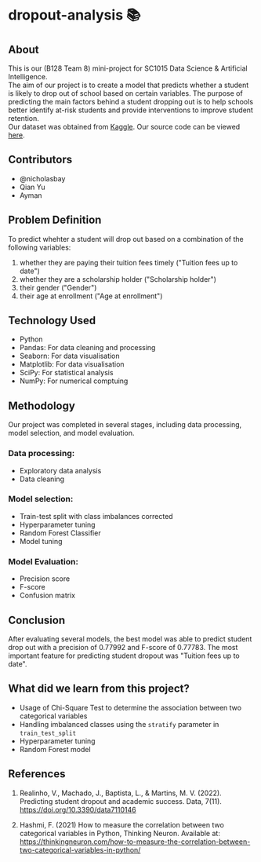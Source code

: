 # dropout-analysis 📚

## About
This is our (B128 Team 8) mini-project for SC1015 Data Science & Artificial Intelligence.<br>
The aim of our project is to create a model that predicts whether a student is likely to drop out of school based on certain variables. The purpose of predicting the main factors behind a student dropping out is to help schools better identify at-risk students and provide interventions to improve student retention.<br>
Our dataset was obtained from [Kaggle](https://www.kaggle.com/datasets/thedevastator/higher-education-predictors-of-student-retention). Our source code can be viewed [here]().

## Contributors
- @nicholasbay
- Qian Yu
- Ayman

## Problem Definition
To predict whehter a student will drop out based on a combination of the following variables:
1. whether they are paying their tuition fees timely ("Tuition fees up to date")
2. whether they are a scholarship holder ("Scholarship holder")
3. their gender ("Gender")
4. their age at enrollment ("Age at enrollment")

## Technology Used
- Python
- Pandas: For data cleaning and processing
- Seaborn: For data visualisation
- Matplotlib: For data visualisation
- SciPy: For statistical analysis
- NumPy: For numerical comptuing

## Methodology
Our project was completed in several stages, including data processing, model selection, and model evaluation.
### Data processing:
- Exploratory data analysis
- Data cleaning
### Model selection:
- Train-test split with class imbalances corrected
- Hyperparameter tuning
- Random Forest Classifier
- Model tuning
### Model Evaluation:
- Precision score
- F-score
- Confusion matrix

## Conclusion
After evaluating several models, the best model was able to predict student drop out with a precision of 0.77992 and F-score of 0.77783. The most important feature for predicting student dropout was "Tuition fees up to date".

## What did we learn from this project?
- Usage of Chi-Square Test to determine the association between two categorical variables
- Handling imbalanced classes using the ```stratify``` parameter in ```train_test_split```
- Hyperparameter tuning
- Random Forest model

## References
1. Realinho, V., Machado, J., Baptista, L., &amp; Martins, M. V. (2022). Predicting student dropout and academic success. Data, 7(11). https://doi.org/10.3390/data7110146

2. Hashmi, F. (2021) How to measure the correlation between two categorical variables in Python, Thinking Neuron. Available at: https://thinkingneuron.com/how-to-measure-the-correlation-between-two-categorical-variables-in-python/